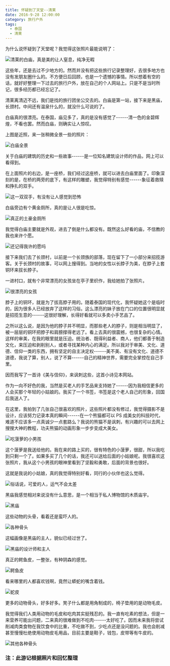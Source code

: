 ```yaml
---
title: 怀疑到了天堂--清莱
date: 2016-9-28 12:00:00
category: 旅行户外
tags:
  - 泰国
  - 清莱
---
```


为什么说怀疑到了天堂呢？我觉得这张照片最能说明了：

![清莱的白庙，真是美的让人窒息，纯净无暇](怀疑到了天堂--清莱/1.jpg)

<!--more-->

这些年，还是去过不少地方的。然而并没有把这些旅行记录整理好，去很多地方也没有发朋友圈什么的。不方便日后回顾，也是一个遗憾的事情。所以想着有空的话，就好好整理一下过去的旅行户外，放在自己的个人网站上。只是不是当时所记，很多经历都已经忘记了。

清莱离清迈不远，我们是找的旅行团坐公交去的。白庙是第一站，接下来是黑庙，长颈村。中间还有温泉什么的，就没什么可说的了。

白庙真的很漂亮。在泰国，庙见多了，真的是没有感觉了------清一色的金碧辉煌，不看也罢。然而白庙，则确实让人惊叹。

上图是近照，来一张稍微全景一些的照片：

![白庙全景](怀疑到了天堂--清莱/2.jpg)

关于白庙的建筑的历史和一些故事------是一位知名建筑设计师的作品，网上可以看得到。

在上面照片的右边，是一座桥，我们经过这座桥，就可以进去白庙里面了。印象深刻的是，在桥的两旁的底下，有这样的雕塑，我觉得特别有感觉------象征着救赎和挣扎的双手。

![这一双双手，有没有让人感觉到恐怖](怀疑到了天堂--清莱/3.jpg)

白庙旁边有个黄金厕所，真的是让人很是吃惊。

![真正的土豪金厕所](怀疑到了天堂--清莱/15.jpg)


我觉得白庙主要就是外观，进去了倒是什么都没有。既然这么好看的庙，不信教的我也来许个愿。

![还记得我许的愿吗](怀疑到了天堂--清莱/4.jpg)


接下来我们去了长颈村，以前是一个长颈族的部落，现在留下了一小部分来招揽游客。关于长颈村的故事，可以网上搜得到。当地的女性以长脖子为美，在脖子上套铜环来拔长脖子。

一进村口，就有个非常漂亮的女孩坐在亭子里织作，我给她拍了张照片。

![很漂亮的女孩](怀疑到了天堂--清莱/5.jpg)

脖子上的铜环，就是为了拔高脖子用的。随着泰国的现代化，我怀疑她这个是临时的，因为很多人已经放弃了这样的习俗。这么漂亮的妹子放在门口的位置很明显就是招揽生意的------这很好理解，长得好看就可以多卖小手艺品了。

之所以这么说，是因为他的脖子并不明显，而那些老人的脖子，则是相当明显了，被一层层的铜环把脖子和肩膀撑得老远了。看上去真的很震撼，也很复杂的心情。这样的审美，在我的眼里就是压迫。统治者、既得利益者、商人，他们都善于制造文化，来压迫和剥削别人，或者寻找某种内心的满足。所以我对于审美、文化、道德、信仰一类的东西，拥有坚定的自主决定权------美不美、有没有文化、道德不道德，我说了算，别人，说了不算------自己的精神世界，需要完全掌控在自己手里。

因而我写了一首诗《美与信仰》，来讽刺这些，这首小诗见本网站。

作为一向不好色的我，当然是买老人的手艺品来支持她了------因为我相信更多的人会买那个年轻的小姑娘的。我买了一个书签，书签是这个老人自己的形象，回国后我送人了。

在这里，我拍到了几张自己很喜欢的照片，这些照片都没有修过，我觉得摄影不是设计，应该努力记录本真的瞬间------在一个熊猫都可以 PS 成美女的科技时代，难道不应该多一点真诚少一点套路么？我说的熊猫不是讽刺，有兴趣的可以去网上搜搜大神的教程，功夫熊猫的动画形象一步步变成大美女。

![吃菠萝的小男孩](怀疑到了天堂--清莱/7.jpg)

这个菠萝是我送给他的。我在来的路上买的，很有特色的小菠萝，很甜，所以我吃到只剩一个了。如果多买了几个的话，我还可以送给后面的小姑娘呢。我很喜欢这张照片，我从这个小男孩的眼神里看到了坚毅和勇敢，后面的背景也很好。

这就是我说的小姑娘，真的我觉得特别好看，同行的小伙伴也这么觉得。

![俗话说，可爱的人，运气不会太差](怀疑到了天堂--清莱/8.jpg)


黑庙我感觉相对来说没有什么意思，是一个相当于私人博物馆的木质庙宇。

![黑庙](怀疑到了天堂--清莱/9.jpg)

这些动物的头骨，看着还是蛮吓人的。

![各种骨头](怀疑到了天堂--清莱/10.jpg)

这幅画像是黑庙的主人，貌似已经过世了。

![黑庙的设计师和主人](怀疑到了天堂--清莱/11.jpg)

真正的鳄鱼皮，一整张，有种阴森的感觉。

![鳄鱼皮](怀疑到了天堂--清莱/12.jpg)

看来哪里的人都喜欢钱啊，竟然让蟒蛇的嘴含着钱。

![蛇皮](怀疑到了天堂--清莱/13.jpg)

更多的动物骨头，好多好多。凳子什么都是用角制成的，椅子垫用的是动物毛皮。

我觉得我们人类用动物的毛皮和吃肉其实挺残忍的。我一直有吃素的想法，但是一来营养可能出问题，二来真的很难做到不吃肉------太好吃了。因而未来我将尝试削减肉类食物在我饮食中的比重，不吃做不到，少吃点还是没问题的。我也会削减甚至慢慢杜绝使用动物皮毛用品，目前主要是鞋子，钱包，皮带等有牛皮的。

![其他各种骨头](怀疑到了天堂--清莱/14.jpg)

### 注：此游记根据照片和回忆整理
